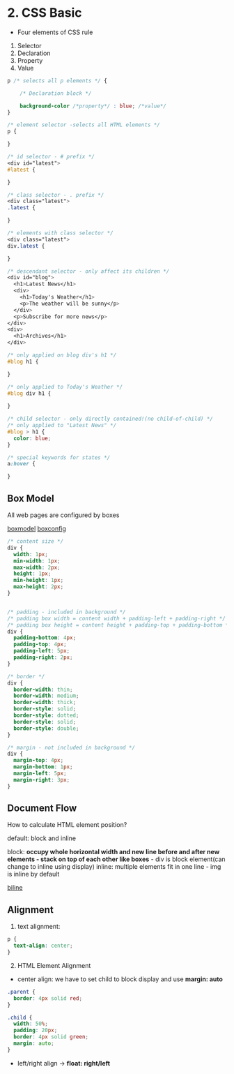# 2. CSS Basic
* Four elements of CSS rule

1) Selector
2) Declaration
3) Property
4) Value

```css
p /* selects all p elements */ {

    /* Declaration block */

    background-color /*property*/ : blue; /*value*/
} 

/* element selector -selects all HTML elements */
p {

}

/* id selector - # prefix */
<div id="latest">
#latest {

}

/* class selector - . prefix */
<div class="latest">
.latest {

}

/* elements with class selector */
<div class="latest">
div.latest {

}

/* descendant selector - only affect its children */
<div id="blog">
  <h1>Latest News</h1>
  <div>
    <h1>Today's Weather</h1>
    <p>The weather will be sunny</p>
  </div>
  <p>Subscribe for more news</p>
</div>
<div>
  <h1>Archives</h1>
</div>

/* only applied on blog div's h1 */
#blog h1 {

}

/* only applied to Today's Weather */
#blog div h1 {
    
}

/* child selector - only directly contained!(no child-of-child) */
/* only applied to "Latest News" */
#blog > h1 {
  color: blue;
}

/* special keywords for states */
a:hover {

}
```


## Box Model
All web pages are configured by boxes

[boxmodel](../images/box0.png)
[boxconfig](../images/box.png)

```css
/* content size */
div {
  width: 1px;
  min-width: 1px;
  max-width: 2px;
  height: 1px;
  min-height: 1px;
  max-height: 2px;
}


/* padding - included in background */
/* padding box width = content width + padding-left + padding-right */
/* padding box height = content height + padding-top + padding-bottom */
div {
  padding-bottom: 4px;
  padding-top: 4px;
  padding-left: 5px;
  padding-right: 2px;
}

/* border */
div {
  border-width: thin;
  border-width: medium;
  border-width: thick;
  border-style: solid;
  border-style: dotted;
  border-style: solid;
  border-style: double;
}

/* margin - not included in background */
div {
  margin-top: 4px;
  margin-bottom: 1px;
  margin-left: 5px;
  margin-right: 3px;
}
```

## Document Flow
How to calculate HTML element position?

default: block and inline

block: **occupy whole horizontal width and new line before and after new elements - stack on top of each other like boxes** - div is block element(can change to inline using display)
inline: multiple elements fit in one line - img is inline by default

[biline](../images/flow.png)



## Alignment

1) text alignment:

```css
p {
  text-align: center;
}
```

2) HTML Element Alignment

* center align: we have to set child to block display and use **margin: auto**
```css
.parent {
  border: 4px solid red;
}

.child {
  width: 50%;
  padding: 20px;
  border: 4px solid green;
  margin: auto;
}
```

* left/right align -> **float: right/left**